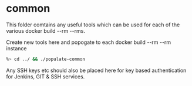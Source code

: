 common
================

This folder comtains any useful tools which 
can be used for each of the various docker
build --rm --rms.

Create new tools here and popogate to each
docker build --rm --rm instance

```sh
%> cd ../ && ./populate-common
```

Any SSH keys etc should also be placed here
for key based authentication for Jenkins, GIT
& SSH services.
